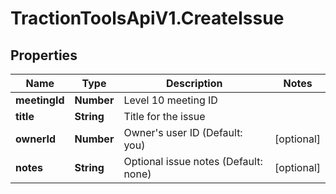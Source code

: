 # TractionToolsApiV1.CreateIssue

## Properties
Name | Type | Description | Notes
------------ | ------------- | ------------- | -------------
**meetingId** | **Number** | Level 10 meeting ID | 
**title** | **String** | Title for the issue | 
**ownerId** | **Number** | Owner&#39;s user ID (Default: you) | [optional] 
**notes** | **String** | Optional issue notes (Default: none) | [optional] 


